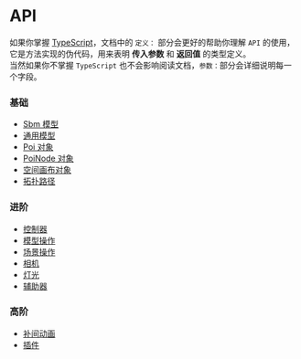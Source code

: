 # API

如果你掌握 [TypeScript](https://www.typescriptlang.org/)，文档中的 `定义：` 部分会更好的帮助你理解 `API` 的使用，它是方法实现的伪代码，用来表明 **传入参数** 和 **返回值** 的类型定义。
<br>
当然如果你不掌握 `TypeScript` 也不会影响阅读文档，`参数：`部分会详细说明每一个字段。

### 基础
  - [Sbm 模型](./sbm.html)
  - [通用模型](./model.html)
  - [Poi 对象](./poi.html)
  - [PoiNode 对象](./poiNode.html)
  - [空间画布对象](./canvas3D.html)
  - [拓扑路径](./topology.html)

### 进阶
  - [控制器](./controls.html)
  - [模型操作](./modelTool.html)
  - [场景操作](./sceneTool.html)
  - [相机](./camera.html)
  - [灯光](./light.html)
  - [辅助器](./helper.html)

### 高阶
  - [补间动画](./animation.html)
  - [插件](./pligin.html)
